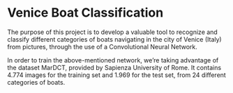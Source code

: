 # Venice Boat Classification
The purpose of this project is to develop a valuable tool to recognize and classify different categories of boats navigating in the city of Venice (Italy) from pictures, through the use of a Convolutional Neural Network.

In order to train the above-mentioned network, we’re taking advantage of the dataset MarDCT, provided by Sapienza University of Rome. It contains 4.774 images for the training set and 1.969 for the test set, from 24 different categories of boats.